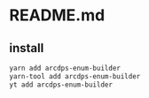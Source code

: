 # README.md

    

## install

```bash
yarn add arcdps-enum-builder
yarn-tool add arcdps-enum-builder
yt add arcdps-enum-builder
```

